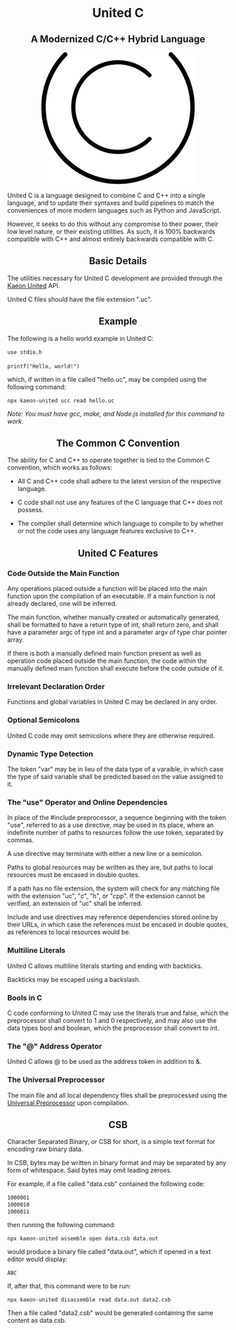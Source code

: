 <div align="center">

<h1 align="center">United C</h1>

<h2 align="center">A Modernized C/C++ Hybrid Language</h2>

<p align="center">
	<img src="https://github.com/Atlas-of-Kaeon/Atlas-of-Kaeon.github.io/blob/master/Repository%20of%20Kaeon/2%20-%20Collection/1%20-%20General/1%20-%20Documentation/3%20-%20Iconography/2%20-%20Kaeon%20United/1%20-%20United%20C/United%20C%20Logo.png?raw=true" height="300px"/>
</p>

</div>

United C is a language designed to combine C and C++ into a single language,
and to update their syntaxes and build pipelines to match the conveniences of more modern languages such as Python and JavaScript.

However,
it seeks to do this without any compromise to their power,
their low level nature,
or their existing utilities.
As such,
it is 100% backwards compatible with C++ and almost entirely backwards compatible with C.

<h2 align="center">Basic Details</h2>

The utilities necessary for United C development are provided through the [Kaeon United](https://github.com/Atlas-of-Kaeon/Atlas-of-Kaeon.github.io/blob/master/Repository%20of%20Kaeon/2%20-%20Collection/1%20-%20General/1%20-%20Documentation/1%20-%20Guides/2%20-%20Kaeon%20United/README.md) API.

United C files should have the file extension ".uc".

<h2 align="center">Example</h2>

The following is a hello world example in United C:

    use stdio.h

    printf("Hello, world!")

which,
if written in a file called "hello.uc",
may be compiled using the following command:

    npx kaeon-united ucc read hello.uc

_Note: You must have gcc, make, and Node.js installed for this command to work._

<h2 align="center">The Common C Convention</h2>

The ability for C and C++ to operate together is tied to the Common C convention,
which works as follows:

* All C and C++ code shall adhere to the latest version of the respective language.

* C code shall not use any features of the C language that C++ does not possess.

* The compiler shall determine which language to compile to by whether or not the code uses any
language features exclusive to C++.

<h2 align="center">United C Features</h2>

<h3>Code Outside the Main Function</h3>

Any operations placed outside a function will be placed into the main function
upon the compilation of an executable. If a main function is not already
declared, one will be inferred.

The main function, whether manually created or automatically generated, shall
be formatted to have a return type of int, shall return zero, and shall have a
parameter argc of type int and a parameter argv of type char pointer array.

If there is both a manually defined main function present as well as operation
code placed outside the main function, the code within the manually defined
main function shall execute before the code outside of it.

<h3>Irrelevant Declaration Order</h3>

Functions and global variables in United C may be declared in any order.

<h3>Optional Semicolons</h3>

United C code may omit semicolons where they are otherwise required.

<h3>Dynamic Type Detection</h3>

The token "var" may be in lieu of the data type of a varaible, in which case
the type of said variable shall be predicted based on the value assigned to it.

<h3>The "use" Operator and Online Dependencies</h3>

In place of the #include preprocessor, a sequence beginning with the token
"use", referred to as a use directive, may be used in its place, where an
indefinite number of paths to resources follow the use token, separated by
commas.

A use directive may terminate with either a new line or a semicolon.

Paths to global resources may be written as they are, but paths to local
resources must be encased in double quotes.

If a path has no file extension, the system will check for any matching file
with the extension "uc", "c", "h", or "cpp". If the extension cannot be
verified, an extension of "uc" shall be inferred.

Include and use directives may reference dependencies stored online by their
URLs, in which case the references must be encased in double quotes, as
references to local resources would be.

<h3>Multiline Literals</h3>

United C allows multiline literals starting and ending with backticks.
					
Backticks may be escaped using a backslash.

<h3>Bools in C</h3>

C code conforming to United C may use the literals true and false, which the
preprocessor shall convert to 1 and 0 respectively, and may also use the data
types bool and boolean, which the preprocessor shall convert to int.

<h3>The "@" Address Operator</h3>

United C allows @ to be used as the address token in addition to &.

<h3>The Universal Preprocessor</h3>

The main file and all local dependency files shall be preprocessed using the
[Universal Preprocessor](https://github.com/Atlas-of-Kaeon/Atlas-of-Kaeon.github.io/blob/master/Repository%20of%20Kaeon/2%20-%20Collection/1%20-%20General/1%20-%20Documentation/1%20-%20Guides/1%20-%20Utilities/2%20-%20ONE/3%20-%20Universal%20Preprocessor/README.md) upon compilation.

<h2 align="center">CSB</h2>

Character Separated Binary,
or CSB for short,
is a simple text format for encoding raw binary data.

In CSB,
bytes may be written in binary format and may be separated by any form of whitespace.
Said bytes may omit leading zeroes.

For example,
if a file called "data.csb" contained the following code:

    1000001
    1000010
    1000011

then running the following command:

	npx kaeon-united assemble open data.csb data.out

would produce a binary file called "data.out",
which if opened in a text editor would display:

    ABC

If,
after that,
this command were to be run:

    npx kaeon-united disassemble read data.out data2.csb

Then a file called "data2.csb" would be generated containing the same content as data.csb.